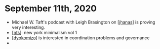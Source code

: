 # September 11th, 2020
- Michael W. Taft's podcast with Leigh Brasington on [[jhanas]] is proving very interesting.
- [[nts]]: new york minimalism vol 1
- [[dyokomizo]] is interested in coordination problems and governance
- 

[//begin]: # "Autogenerated link references for markdown compatibility"
[jhanas]: ../jhanas.md "Jhanas"
[nts]: ../nts.md "Nts"
[dyokomizo]: ../dyokomizo.md "Dyokomizo"
[//end]: # "Autogenerated link references"